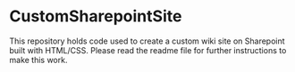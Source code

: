 # CustomSharepointSite
This repository holds code used to create a custom wiki site on Sharepoint built with HTML/CSS. Please read the readme file for further instructions to make this work.
